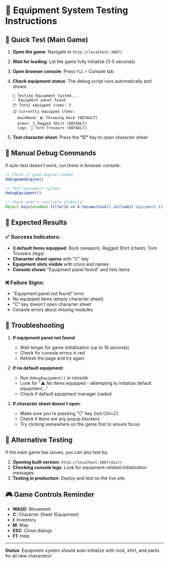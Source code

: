 # 🎒 Equipment System Testing Instructions

## 🚀 Quick Test (Main Game)

1. **Open the game**: Navigate to `http://localhost:3007/` 
2. **Wait for loading**: Let the game fully initialize (3-5 seconds)
3. **Open browser console**: Press `F12` > Console tab
4. **Check equipment status**: The debug script runs automatically and shows:
   ```
   🎒 Testing Equipment System...
   ✅ Equipment panel found
   📦 Total equipped items: 3
   📋 Currently equipped items:
     mainHand: 🪨 Throwing Rock (DEFAULT)
     armor: 👔 Ragged Shirt (DEFAULT) 
     legs: 👖 Torn Trousers (DEFAULT)
   ```

5. **Test character sheet**: Press the **"C"** key to open character sheet

## 🔧 Manual Debug Commands

If auto-test doesn't work, run these in browser console:

```javascript
// Check if game engine loaded
debugGameEngine()

// Test equipment system
debugEquipment()

// Check what's available globally
Object.keys(window).filter(k => k.toLowerCase().includes('equipment'))
```

## 🎯 Expected Results

### ✅ Success Indicators:
- **3 default items equipped**: Rock (weapon), Ragged Shirt (chest), Torn Trousers (legs)
- **Character sheet opens** with "C" key
- **Equipment slots visible** with icons and names
- **Console shows** "Equipment panel found" and lists items

### ❌ Failure Signs:
- "Equipment panel not found" error
- No equipped items (empty character sheet)
- "C" key doesn't open character sheet
- Console errors about missing modules

## 🐛 Troubleshooting

1. **If equipment panel not found**:
   - Wait longer for game initialization (up to 10 seconds)
   - Check for console errors in red
   - Refresh the page and try again

2. **If no default equipment**:
   - Run `debugEquipment()` in console
   - Look for "⚠️ No items equipped - attempting to initialize default equipment..."
   - Check if default equipment manager loaded

3. **If character sheet doesn't open**:
   - Make sure you're pressing "C" key (not Ctrl+C)
   - Check if there are any popup blockers
   - Try clicking somewhere on the game first to ensure focus

## 📱 Alternative Testing

If the main game has issues, you can also test by:

1. **Opening built version**: `http://localhost:3007/dist/`
2. **Checking console logs**: Look for equipment-related initialization messages
3. **Testing in production**: Deploy and test on the live site

## 🎮 Game Controls Reminder

- **WASD**: Movement
- **C**: Character Sheet (Equipment)
- **I**: Inventory  
- **M**: Map
- **ESC**: Close dialogs
- **F1**: Help

---

**Status**: Equipment system should auto-initialize with rock, shirt, and pants for all new characters!